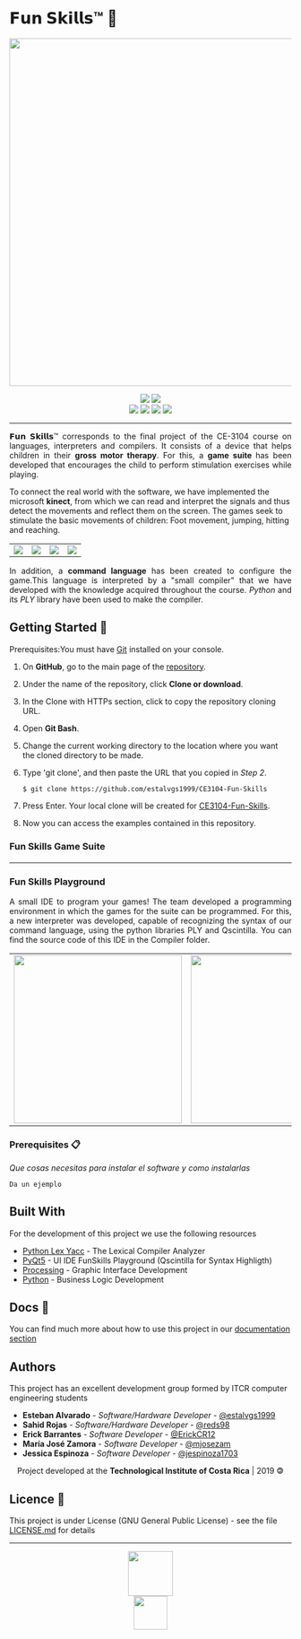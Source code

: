 # 𝗙𝘂𝗻 𝗦𝗸𝗶𝗹𝗹𝘀™ 🧩


<p align=center><img src="https://cutt.ly/Ueul1gR" width="620"></p>

<p align="center">
  <img
       src="https://camo.githubusercontent.com/a3469255f3fcdead1593919251ab6f438744e9be/68747470733a2f2f63692e6170707665796f722e636f6d2f6170692f70726f6a656374732f7374617475732f346f3338706c743078626f31756263382f6272616e63682f6d61737465723f7376673d74727565">
  
  <img src= "https://img.shields.io/badge/python-v3.7-blue">
  <br/>
  <img src= "https://img.shields.io/badge/status-stable-brightgreen">
 
  <img src="https://img.shields.io/badge/license-GPL-blue">
  <img src="https://img.shields.io/badge/Made%20with-Python-1f425f.svg">
  <img src="https://readthedocs.org/projects/ansicolortags/badge/?version=latest">
</p>

***


<p align='justify'>
𝗙𝘂𝗻 𝗦𝗸𝗶𝗹𝗹𝘀™ corresponds to the final project of the CE-3104 course on languages, interpreters and compilers. It consists of a device that helps children in their <b>gross motor therapy</b>. For this, a <b> game suite </b> has been developed that encourages the child to perform stimulation exercises while playing.</br>

To connect the real world with the software, we have implemented the microsoft <b>kinect</b>, from which we can read and interpret the signals and thus detect the movements and reflect them on the screen. The games seek to stimulate the basic movements of children: Foot movement, jumping, hitting and reaching.</br></p>

<table>
  <tr>
    <td>
      <img src="https://github.com/estalvgs1999/CE3104-Fun-Skills/blob/master/Games/gameSuite/img/Game%20-%20icons/balloonIcon.png">
    </td>
    <td>
      <img src="https://github.com/estalvgs1999/CE3104-Fun-Skills/blob/master/Games/gameSuite/img/Game%20-%20icons/flagIcon.png">
    </td>
    <td>
      <img src="https://github.com/estalvgs1999/CE3104-Fun-Skills/blob/master/Games/gameSuite/img/Game%20-%20icons/objectiveIcon.png">
    </td>
    <td>
      <img src="https://github.com/estalvgs1999/CE3104-Fun-Skills/blob/master/Games/gameSuite/img/Game%20-%20icons/spiderIcon.png">
    </td>
  </tr>
</table>

<p align='justify'>
In addition, a <b>command language</b> has been created to configure the game.This language is interpreted by a "small compiler" that we have developed with the knowledge acquired throughout the course. <i>Python</i> and its <i>PLY</i> library have been used to make the compiler.
</p>

## Getting Started 🚀

<p align=justify>Prerequisites:You must have <a href="https://git-scm.com/book/es/v2/Inicio---Sobre-el-Control-de-Versiones-Instalaci%C3%B3n-de-Git">Git</a>
 installed on your console.</p>

1. On **GitHub**, go to the main page of the [repository](https://github.com/estalvgs1999/CE3104-Fun-Skills).
2. Under the name of the repository, click **Clone or download**.
3. In the Clone with HTTPs section, click to copy the repository cloning URL.
4. Open **Git Bash**.
5. Change the current working directory to the location where you want the cloned directory to be made.
6. Type 'git clone', and then paste the URL that you copied in _Step 2_.

   ```$ git clone https://github.com/estalvgs1999/CE3104-Fun-Skills```

7. Press Enter. Your local clone will be created for [CE3104-Fun-Skills](https://github.com/estalvgs1999/CE3104-Fun-Skills).
8. Now you can access the examples contained in this repository.

### Fun Skills Game Suite
#### 

---
### Fun Skills Playground

<p align='justify'>
A small IDE to program your games! The team developed a programming environment in which the games for the suite can be programmed. For this, a new interpreter was developed, capable of recognizing the syntax of our command language, using the python libraries PLY and Qscintilla.
You can find the source code of this IDE in the Compiler folder.
</p>

<table>
  <tr>
    <td>
      <img src="https://res.cloudinary.com/estalvgs1999/image/upload/v1575325244/CE3104/Fun%20Skills/demo_lfmpjq.gif" width="300">
    </td>
    <td>
      <img src="https://res.cloudinary.com/estalvgs1999/image/upload/v1575326273/CE3104/Fun%20Skills/Captura_de_pantalla_de_2019-12-02_15-44-38_vpqu3g.png" width="300">
    </td>
    <td>
      <img src="https://res.cloudinary.com/estalvgs1999/image/upload/v1575326263/CE3104/Fun%20Skills/Captura_de_pantalla_de_2019-12-02_15-45-31_izodyu.png" width="300">
    </td>
  </tr>
</table>

### Prerequisites 📋

_Que cosas necesitas para instalar el software y como instalarlas_

```
Da un ejemplo
```

## Built With

For the development of this project we use the following resources

* [Python Lex Yacc](https://www.dabeaz.com/ply/) - The Lexical Compiler Analyzer
* [PyQt5](https://www.qt.io/) - UI IDE FunSkills Playground (Qscintilla for Syntax Highligth)
* [Processing](https://processing.org/) - Graphic Interface Development
* [Python](https://www.python.org/) - Business Logic Development


## Docs 📖

You can find much more about how to use this project in our [documentation section](https://github.com/estalvgs1999/CE3104-Fun-Skills/tree/master/docs)

## Authors 

This project has an excellent development group formed by ITCR computer engineering students

* **Esteban Alvarado** - *Software/Hardware Developer* - [@estalvgs1999](https://github.com/estalvgs1999)
* **Sahid Rojas** - *Software/Hardware Developer* - [@reds98](https://github.com/estalvgs1999)
* **Erick Barrantes** - *Software Developer* - [@ErickCR12](https://github.com/ErickCR12)
* **María José Zamora** - *Software Developer* - [@mjosezam](https://github.com/mjosezam)
* **Jessica Espinoza** - *Software Developer* - [@jespinoza1703](https://github.com/jespinoza1703)


<p align="center"> Project developed at the <b>Technological Institute of Costa Rica</b> | 2019 🄯</p>


## Licence 📄

This project is under License (GNU General Public License) - see the file [LICENSE.md](https://github.com/estalvgs1999/CE3104-Fun-Skills/blob/master/LICENSE) for details

---
<p align="center">
<img src="https://cutt.ly/ieulNTo" width="80"/>
  <br/>
<img src="https://licensebuttons.net/l/by-nc/3.0/88x31.png" width="60"/>
  
</p>

